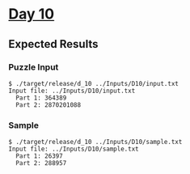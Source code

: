 # [Day 10](https://adventofcode.com/2021/day/10)

## Expected Results

### Puzzle Input

```console
$ ./target/release/d_10 ../Inputs/D10/input.txt
Input file: ../Inputs/D10/input.txt
  Part 1: 364389
  Part 2: 2870201088
```

### Sample

```console
$ ./target/release/d_10 ../Inputs/D10/sample.txt
Input file: ../Inputs/D10/sample.txt
  Part 1: 26397
  Part 2: 288957
```
